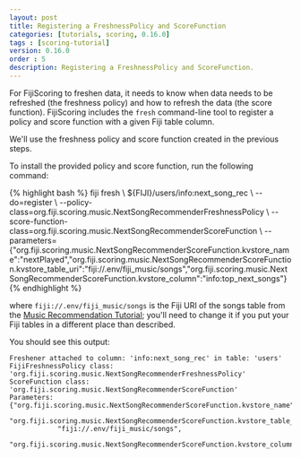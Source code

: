 ```yaml
---
layout: post
title: Registering a FreshnessPolicy and ScoreFunction
categories: [tutorials, scoring, 0.16.0]
tags : [scoring-tutorial]
version: 0.16.0
order : 5
description: Registering a FreshnessPolicy and ScoreFunction.
---
```

For FijiScoring to freshen data, it needs to know when data needs to be refreshed
(the freshness policy) and how to refresh the data (the score function). FijiScoring
includes the `fresh` command-line tool to register a policy and score function with a
given Fiji table column.

We'll use the freshness policy and score function created in the previous steps.

To install the provided policy and score function, run the following command:

<div class="userinput">
{% highlight bash %}
fiji fresh \
${FIJI}/users/info:next_song_rec \
--do=register \
--policy-class=org.fiji.scoring.music.NextSongRecommenderFreshnessPolicy \
--score-function-class=org.fiji.scoring.music.NextSongRecommenderScoreFunction \
--parameters={"org.fiji.scoring.music.NextSongRecommenderScoreFunction.kvstore_name":"nextPlayed","org.fiji.scoring.music.NextSongRecommenderScoreFunction.kvstore_table_uri":"fiji://.env/fiji_music/songs","org.fiji.scoring.music.NextSongRecommenderScoreFunction.kvstore_column":"info:top_next_songs"}
{% endhighlight %}
</div>

where `fiji://.env/fiji_music/songs` is the Fiji URI of the songs table from the
[Music Recommendation Tutorial]({{site.tutorial_music_devel}}/music-overview/); you'll
need to change it if you put your Fiji tables in
a different place than described.

You should see this output:

    Freshener attached to column: 'info:next_song_rec' in table: 'users'
    FijiFreshnessPolicy class: 'org.fiji.scoring.music.NextSongRecommenderFreshnessPolicy'
    ScoreFunction class: 'org.fiji.scoring.music.NextSongRecommenderScoreFunction'
    Parameters: {"org.fiji.scoring.music.NextSongRecommenderScoreFunction.kvstore_name":"nextPlayed",
        "org.fiji.scoring.music.NextSongRecommenderScoreFunction.kvstore_table_uri":
                "fiji://.env/fiji_music/songs",
        "org.fiji.scoring.music.NextSongRecommenderScoreFunction.kvstore_column":"info:top_next_songs"}

